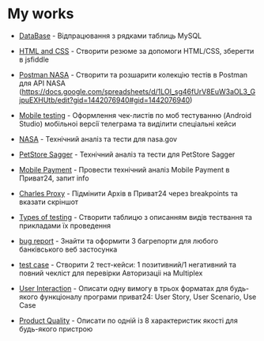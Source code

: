 <h1>My works</h1>

- [DataBase](https://paiza.io/projects/3SAjuCE-mCS7U1oc6Kx6wQ?language=mysql) - Відпрацювання з рядками таблиць MySQL


- [HTML and CSS](https://jsfiddle.net/apef5s0m/) - Створити резюме за допомоги HTML/CSS, зберегти в jsfiddle

 
- [Postman NASA](https://api.postman.com/collections/34512358-c5256e58-83b2-446b-b4f9-ffead97615df?access_key=PMAT-01HX4Q8A1BZMM5FTNPP788NJAY) - Створити та розшарити колекцiю тестiв в Postman для API NASA (https://docs.google.com/spreadsheets/d/1LOI_sg46fUrV8EuW3aOL3_GjpuEXHUtb/edit?gid=1442076940#gid=1442076940)


- [Mobile testing](https://docs.google.com/spreadsheets/d/1NJqH5adKWJpHU3uZFWVUqFBrkPWjSRlL/edit?gid=1150257897#gid=1150257897) - Оформлення чек-листiв по моб тестуванню (Android Studio) мобiльноi версiї телеграма та видiлити спецiальнi кейси


- [NASA](https://docs.google.com/spreadsheets/d/1LOI_sg46fUrV8EuW3aOL3_GjpuEXHUtb/edit?gid=1442076940#gid=1442076940) - Технічний аналiз та тести для nasa.gov


- [PetStore Sagger](https://docs.google.com/spreadsheets/d/1unpaW5d4NCEUn7OjDRV5C5MoqPVmXXK2/edit?gid=924519823#gid=924519823) - Технічний аналiз та тести для PetStore Sagger


- [Mobile Payment](https://docs.google.com/spreadsheets/d/1Ez1dCBfe2ob7JGN6FT12HVXzOiYtXjMP/edit?gid=1857225435#gid=1857225435) - Провести технiчний аналiз Mobile Payment в Приват24, запит info


- [Charles Proxy](https://docs.google.com/document/d/1Se6IfXYxHvYEMdtlnAEAKAAlR3LjVrv8/edit) - Пiдмiнити Архiв в Приват24 через breakpoints та вказати скрiншот


- [Types of testing](https://docs.google.com/spreadsheets/d/1ovG6WsNYrH6nXEtFb_xnRX33guZ8flUL/edit?gid=1884448483#gid=1884448483) - Створити таблицю з описанням видів тествання та прикладами їх проведення


- [bug report](https://docs.google.com/spreadsheets/d/1G2zNwCLKibDBsyTHJR7H_NYPC7snfJ8w/edit?gid=2142571427#gid=2142571427) - Знайти та оформити 3 багрепорти для любого банківського веб застосунка


- [test case](https://docs.google.com/spreadsheets/d/12J3qXtEu2jnfFw4CHXL72Zm-ortw4GXi/edit?gid=616800040#gid=616800040) - Створити 2 тест-кейси: 1 позитивний/1 негативний та повний чеклiст для перевiрки Авторизацii на Multiplex


- [User Interaction](https://docs.google.com/spreadsheets/d/1XkxvcK4aP7y38kI9CTDw3zX1egHXWJ1R/edit?gid=366122724#gid=366122724) - Описати одну вимогу в трьох форматах для будь-якого функціоналу програми приват24: User Story, User Scenario, Use Case


- [Product Quality](https://docs.google.com/document/d/1UQpQG6fILzqRZnQofXcMKbNKKcW5n9Gc/edit) - Описати по одній із 8 характеристик якості для будь-якого пристрою

